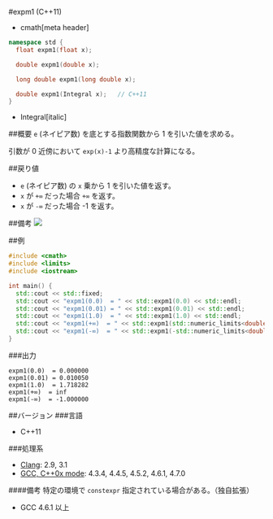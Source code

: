 #expm1 (C++11)
* cmath[meta header]

```cpp
namespace std {
  float expm1(float x);

  double expm1(double x);

  long double expm1(long double x);

  double expm1(Integral x);   // C++11
}
```
* Integral[italic]

##概要
`e` (ネイピア数) を底とする指数関数から 1 を引いた値を求める。

引数が 0 近傍において `exp(x)-1` より高精度な計算になる。


##戻り値
- `e` (ネイピア数) の `x` 乗から 1 を引いた値を返す。
- `x` が `+∞` だった場合 `+∞` を返す。
- `x` が `-∞` だった場合 -1 を返す。


##備考
![](https://github.com/cpprefjp/image/raw/master/reference/cmath/expm1/expm1.png)


##例
```cpp
#include <cmath>
#include <limits>
#include <iostream>

int main() {
  std::cout << std::fixed;
  std::cout << "expm1(0.0)  = " << std::expm1(0.0) << std::endl;
  std::cout << "expm1(0.01) = " << std::expm1(0.01) << std::endl;
  std::cout << "expm1(1.0)  = " << std::expm1(1.0) << std::endl;
  std::cout << "expm1(+∞)  = " << std::expm1(std::numeric_limits<double>::infinity()) << std::endl;
  std::cout << "expm1(-∞)  = " << std::expm1(-std::numeric_limits<double>::infinity()) << std::endl;
}
```

###出力
```
expm1(0.0)  = 0.000000
expm1(0.01) = 0.010050
expm1(1.0)  = 1.718282
expm1(+∞)  = inf
expm1(-∞)  = -1.000000
```

##バージョン
###言語
- C++11

###処理系
- [Clang](/implementation.md#clang): 2.9, 3.1
- [GCC, C++0x mode](/implementation.md#gcc): 4.3.4, 4.4.5, 4.5.2, 4.6.1, 4.7.0

####備考
特定の環境で `constexpr` 指定されている場合がある。（独自拡張）
- GCC 4.6.1 以上


